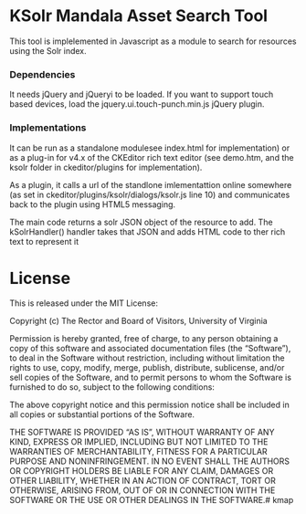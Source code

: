 # KSolr Mandala Asset Search Tool 
This tool is implelemented in Javascript as a module to search for resources using 
the Solr index. 

### Dependencies 

It needs jQuery and jQueryi to be loaded. If you want to support touch based devices, 
load the jquery.ui.touch-punch.min.js jQuery plugin.

### Implementations

It can be run as a standalone modulesee index.html for implementation) or as a 
plug-in for v4.x of the CKEditor rich text editor (see demo.htm, and the ksolr folder in
ckeditor/plugins for implementation).

As a plugin, it calls a url of the standlone imlementattion online somewhere
(as set in ckeditor/plugins/ksolr/dialogs/ksolr.js line 10) and communicates 
back to the plugin using HTML5 messaging.

The main code returns a solr JSON object of the resource to add. The kSolrHandler()
handler takes that JSON and adds  HTML code to ther rich text to represent it

License
=====

This is released under the MIT License:

Copyright (c) The Rector and Board of Visitors, University of Virginia

Permission is hereby granted, free of charge, to any person obtaining a copy
of this software and associated documentation files (the “Software”), to deal
in the Software without restriction, including without limitation the rights
to use, copy, modify, merge, publish, distribute, sublicense, and/or sell
copies of the Software, and to permit persons to whom the Software is
furnished to do so, subject to the following conditions:

The above copyright notice and this permission notice shall be included in
all copies or substantial portions of the Software.

THE SOFTWARE IS PROVIDED “AS IS”, WITHOUT WARRANTY OF ANY KIND, EXPRESS OR
IMPLIED, INCLUDING BUT NOT LIMITED TO THE WARRANTIES OF MERCHANTABILITY,
FITNESS FOR A PARTICULAR PURPOSE AND NONINFRINGEMENT. IN NO EVENT SHALL THE
AUTHORS OR COPYRIGHT HOLDERS BE LIABLE FOR ANY CLAIM, DAMAGES OR OTHER
LIABILITY, WHETHER IN AN ACTION OF CONTRACT, TORT OR OTHERWISE, ARISING FROM,
OUT OF OR IN CONNECTION WITH THE SOFTWARE OR THE USE OR OTHER DEALINGS IN
THE SOFTWARE.# kmap
